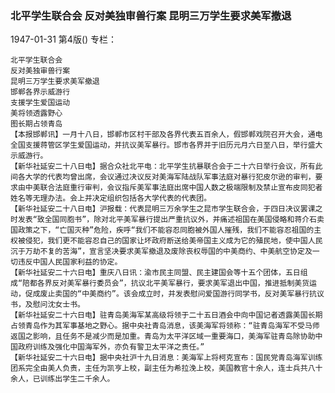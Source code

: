 ### 北平学生联合会  反对美独审兽行案  昆明三万学生要求美军撤退

1947-01-31
第4版()
专栏：

    北平学生联合会
    反对美独审兽行案
    昆明三万学生要求美军撤退
    邯郸各界示威游行
    支援学生爱国运动
    美将领透露野心
    图长期占领青岛
    【本报邯郸讯】一月十八日，邯郸市区村干部及各界代表五百余人，假邯郸戏院召开大会，通电全国支援蒋管区学生爱国运动，并抗议美军暴行。邯市各界并于旧历元月六日至八日，举行盛大示威游行。
    【新华社延安二十八日电】据合众社北平电：北平学生抗暴联合会于二十六日举行会议，所有此间各大学的代表均曾出席，会议通过决议反对美海军陆战队军事法庭对暴行犯皮尔逊的审判，要求由中美联合法庭重行审判，会议指斥美军事法庭出席中国人数之极端限制及禁止宣布皮同犯者姓名等无理办法。会上并决定组织包括各大学代表的代表团。
    【新华社延安二十八日电】沪报载：代表昆明三万余学生之昆市学生联合会，于四日决议罢课之时发表“致全国同胞书”，除对北平美军暴行提出严重抗议外，并痛述祖国在美国侵略和蒋介石卖国政策之下，“亡国灭种”危险，疾呼“我们不能容忍同胞被外国人摧残，我们不能容忍祖国的主权被侵犯，我们更不能容忍自己的国家让坏政府断送给美帝国主义成为它的殖民地，使中国人民沉于万劫不复的苦海”，宣言坚决要求美军撤退及废除丧权辱国的中美商约、中美航空协定及一切违反中国人民国家利益的协定。
    【新华社延安二十六日电】重庆八日讯：渝市民主同盟、民主建国会等十五个团体，五日组成“陪都各界反对美军暴行委员会”，抗议北平美军暴行，要求美军退出中国，推进抵制美货运动，促成废止卖国的“中美商约”。该会成立时，并发表慰问爱国游行同学书，反对美军暴行抗议书，及慰问沈女士书。
    【新华社延安二十六日电】驻青岛美海军某高级将领于二十五日酒会中向中国记者透露美国长期占领青岛作为其军事基地之野心。据中央社青岛消息，该美海军将领称：“驻青岛海军不受马师返国之影响，且任务不是减少而是加重。青岛为太平洋区域一重要海口，美海军驻青岛除协助中国政府训练及强化中国海军外，亦负有警卫太平洋之责任。”
    【新华社延安二十六日电】据中央社沪十九日消息：美海军上将柯克宣布：国民党青岛海军训练团系完全由美人负责，主任为凯亨上校，副主任为希拉浼上校，美国教官十余人，连士兵共八十余人，已训练出学生二千余人。
